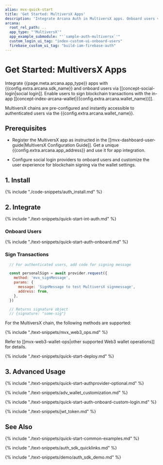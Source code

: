 ```yaml
---
alias: mvx-quick-start
title: 'Get Started: MultiversX Apps'
description: 'Integrate Arcana Auth in MultiversX apps. Onboard users via social login. Provide instant access to the in-app Arcana wallet for signing transactions.'
arcana:
  root_rel_path: ..
  app_type: "'MultiversX'"
  app_example_submodule: "'`sample-auth-multiversx`'"
  custom_login_ui_tag: "index-custom-ui-onboard-users"
  firebase_custom_ui_tag: "build-iam-firebase-auth"
---
```


# Get Started: MultiversX Apps

Integrate {{page.meta.arcana.app_type}} apps with {{config.extra.arcana.sdk_name}} and onboard users via [[concept-social-login|social login]]. Enable users to sign blockchain transactions with the in-app [[concept-index-arcana-wallet|{{config.extra.arcana.wallet_name}}]].

MultiversX chains are pre-configured and instantly accessible to authenticated users via the {{config.extra.arcana.wallet_name}}.

## Prerequisites

* Register the MultiversX app as instructed in the [[mvx-dashboard-user-guide|MultiversX Configuration Guide]]. Get a unique {{config.extra.arcana.app_address}} and use it for app integration.

* Configure social login providers to onboard users and customize the user experience for blockchain signing via the wallet settings. 

## 1. Install

{% include "./code-snippets/auth_install.md" %}

## 2. Integrate

{% include "./text-snippets/quick-start-int-auth.md" %}

### Onboard Users

{% include "./text-snippets/quick-start-auth-onboard.md" %}

### Sign Transactions

```js
  // For authenticated users, add code for signing message

  const personalSign = await provider.request({
    method: 'mvx_signMessage',
    params: {
      message: 'SignMessage to test MultiversX signmessage',
      address: from,
    },
  })

  // Returns signature object
  // {signature: "some-sig"}

```

For the MultiversX chain, the following methods are supported:

{% include "./text-snippets/mvx_web3_ops.md" %}

Refer to [[mvx-web3-wallet-ops|other supported Web3 wallet operations]] for details.

{% include "./text-snippets/quick-start-deploy.md" %}

## 3. Advanced Usage

{% include "./text-snippets/quick-start-authprovider-optional.md" %}

{% include "./text-snippets/adv_wallet_customization.md" %}

{% include "./text-snippets/quick-start-auth-onboard-custom-login.md" %}

{% include "./text-snippets/jwt_token.md" %}

## See Also

{% include "./text-snippets/quick-start-common-examples.md" %}

{% include "./text-snippets/auth_sdk_quicklinks.md" %}

{% include "./text-snippets/demo/auth_sdk_demo.md" %}